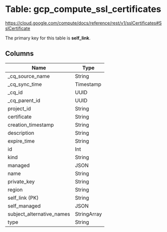 # Table: gcp_compute_ssl_certificates

https://cloud.google.com/compute/docs/reference/rest/v1/sslCertificates#SslCertificate

The primary key for this table is **self_link**.

## Columns

| Name          | Type          |
| ------------- | ------------- |
|_cq_source_name|String|
|_cq_sync_time|Timestamp|
|_cq_id|UUID|
|_cq_parent_id|UUID|
|project_id|String|
|certificate|String|
|creation_timestamp|String|
|description|String|
|expire_time|String|
|id|Int|
|kind|String|
|managed|JSON|
|name|String|
|private_key|String|
|region|String|
|self_link (PK)|String|
|self_managed|JSON|
|subject_alternative_names|StringArray|
|type|String|